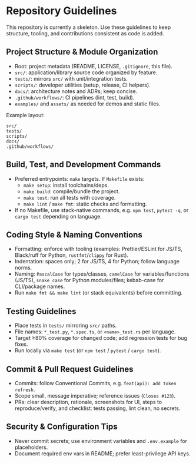 # Repository Guidelines

This repository is currently a skeleton. Use these guidelines to keep structure, tooling, and contributions consistent as code is added.

## Project Structure & Module Organization
- Root: project metadata (README, LICENSE, `.gitignore`, this file).
- `src/`: application/library source code organized by feature.
- `tests/`: mirrors `src/` with unit/integration tests.
- `scripts/`: developer utilities (setup, release, CI helpers).
- `docs/`: architecture notes and ADRs; keep concise.
- `.github/workflows/`: CI pipelines (lint, test, build).
- `examples/` and `assets/` as needed for demos and static files.

Example layout:
```
src/
tests/
scripts/
docs/
.github/workflows/
```

## Build, Test, and Development Commands
- Preferred entrypoints: `make` targets. If `Makefile` exists:
  - `make setup`: install toolchains/deps.
  - `make build`: compile/bundle the project.
  - `make test`: run all tests with coverage.
  - `make lint` / `make fmt`: static checks and formatting.
- If no Makefile, use stack-native commands, e.g. `npm test`, `pytest -q`, or `cargo test` depending on language.

## Coding Style & Naming Conventions
- Formatting: enforce with tooling (examples: Prettier/ESLint for JS/TS, Black/ruff for Python, `rustfmt`/`clippy` for Rust).
- Indentation: spaces only; 2 for JS/TS, 4 for Python; follow language norms.
- Naming: `PascalCase` for types/classes, `camelCase` for variables/functions (JS/TS), `snake_case` for Python modules/files; kebab-case for CLI/package names.
- Run `make fmt && make lint` (or stack equivalents) before committing.

## Testing Guidelines
- Place tests in `tests/` mirroring `src/` paths.
- File names: `*_test.py`, `*.spec.ts`, or `<name>_test.rs` per language.
- Target ≥80% coverage for changed code; add regression tests for bug fixes.
- Run locally via `make test` (or `npm test` / `pytest` / `cargo test`).

## Commit & Pull Request Guidelines
- Commits: follow Conventional Commits, e.g. `feat(api): add token refresh`.
- Scope small, message imperative; reference issues (`Closes #123`).
- PRs: clear description, rationale, screenshots for UI, steps to reproduce/verify, and checklist: tests passing, lint clean, no secrets.

## Security & Configuration Tips
- Never commit secrets; use environment variables and `.env.example` for placeholders.
- Document required env vars in README; prefer least-privilege API keys.
